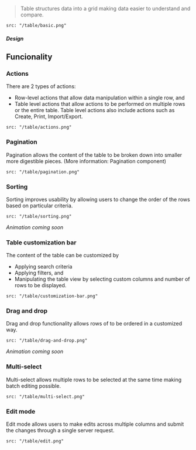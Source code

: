 > Table structures data into a grid making data easier to understand and compare.

```image
src: "/table/basic.png"
```

##### Design


## Funcionality

### Actions
There are 2 types of actions:
- Row-level actions that allow data manipulation within a single row, and
- Table level actions that allow actions to be performed on multiple rows or the entire table. Table level actions also include actions such as Create, Print, Import/Export.


```image
src: "/table/actions.png"
```

### Pagination
Pagination allows the content of the table to be broken down into smaller more digestible pieces. (More information: Pagination component)
```image
src: "/table/pagination.png"
```

### Sorting
Sorting improves usability by allowing users to change the order of the rows based on particular criteria.
```image
src: "/table/sorting.png"
```
*Animation coming soon*

### Table customization bar
The content of the table can be customized by
- Applying search criteria
- Applying filters, and
- Manipulating the table view by selecting custom columns and number of rows to be displayed.

```image
src: "/table/customization-bar.png"
```

### Drag and drop
Drag and drop functionality allows rows of to be ordered in a customized way.
```image
src: "/table/drag-and-drop.png"
```
*Animation coming soon*

### Multi-select
Multi-select allows multiple rows to be selected at the same time making batch editing possible.
```image
src: "/table/multi-select.png"
```

### Edit mode
Edit mode allows users to make edits across multiple columns and submit the changes through a single server request.
```image
src: "/table/edit.png"
```
